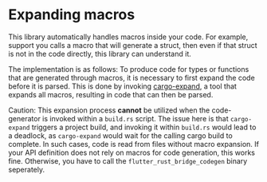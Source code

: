 # Expanding macros

This library automatically handles macros inside your code. For example, support you calls a macro that will generate a struct, then even if that struct is not in the code directly, this library can understand it.

The implementation is as follows: To produce code for types or functions that are generated through macros, it is necessary to first expand the code before it is parsed. This is done by invoking [cargo-expand](https://crates.io/crates/cargo-expand), a tool that expands all macros, resulting in code that can then be parsed.

Caution: This expansion process **cannot** be utilized when the code-generator is invoked within a `build.rs` script.
The issue here is that `cargo-expand` triggers a project build, and invoking it within `build.rs` would lead to a deadlock, as `cargo-expand` would wait for the calling cargo build to complete.
In such cases, code is read from files without macro expansion.
If your API definition does not rely on macros for code generation, this works fine.
Otherwise, you have to call the `flutter_rust_bridge_codegen` binary seperately.
